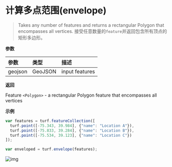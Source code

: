 # 计算多点范围(envelope)

> Takes any number of features and returns a rectangular Polygon that encompasses all vertices.
> 接受任意数量的`feature`并返回包含所有顶点的矩形多边形。

**参数**

| 参数    | 类型    | 描述           |
| :------ | :------ | :------------- |
| geojson | GeoJSON | input features |

**返回**

Feature `<Polygon>` - a rectangular Polygon feature that encompasses all vertices

**示例**

```js
var features = turf.featureCollection([
  turf.point([-75.343, 39.984], {"name": "Location A"}),
  turf.point([-75.833, 39.284], {"name": "Location B"}),
  turf.point([-75.534, 39.123], {"name": "Location C"})
]);

var enveloped = turf.envelope(features);
```



![img](https://pzy-images.oss-cn-hangzhou.aliyuncs.com/img/envelope.6a398488.webp)